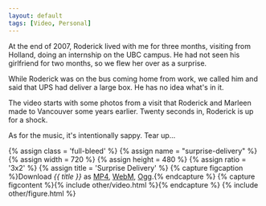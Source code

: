 ```yaml
---
layout: default
tags: [Video, Personal]
---
```


At the end of 2007, Roderick lived with me for three months, visiting from Holland, doing an internship on the UBC campus. He had not seen his girlfriend for two months, so we flew her over as a surprise.

While Roderick was on the bus coming home from work, we called him and said that UPS had deliver a large box. He has no idea what's in it.

The video starts with some photos from a visit that Roderick and Marleen made to Vancouver some years earlier. Twenty seconds in, Roderick is up for a shock.

As for the music, it's intentionally sappy. Tear up...

{% assign class = 'full-bleed' %}
{% assign name = "surprise-delivery" %}
{% assign width = 720 %}
{% assign height = 480 %}
{% assign ratio = '3x2' %}
{% assign title = 'Surprise Delivery' %}
{% capture figcaption %}Download <i>{{ title }}</i> as 
<a href="/videos/{{ name }}.{{ width }}x{{ height }}.mp4">MP4</a>,
<a href="/videos/{{ name }}.{{ width }}x{{ height }}.webm">WebM</a>,
<a href="/videos/{{ name }}.{{ width }}x{{ height }}.ogv">Ogg</a>.{% endcapture %}
{% capture figcontent %}{% include other/video.html %}{% endcapture %}
{% include other/figure.html %}
